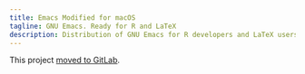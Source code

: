 ```yaml
---
title: Emacs Modified for macOS
tagline: GNU Emacs. Ready for R and LaTeX
description: Distribution of GNU Emacs for R developers and LaTeX users
---
```


This project [moved to GitLab](https://vigou3.gitlab.io/emacs-modified-macos).
